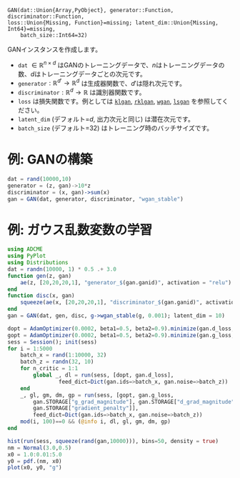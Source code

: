 ```
GAN(dat::Union{Array,PyObject}, generator::Function, discriminator::Function,
loss::Union{Missing, Function}=missing; latent_dim::Union{Missing, Int64}=missing,
    batch_size::Int64=32)
```

GANインスタンスを作成します。

  * `dat` $\in \mathbb{R}^{n\times d}$ はGANのトレーニングデータで、$n$はトレーニングデータの数、$d$はトレーニングデータごとの次元です。
  * `generator`$:\mathbb{R}^{d'} \rightarrow \mathbb{R}^d$ は生成器関数で、$d'$は隠れ次元です。
  * `discriminator`$:\mathbb{R}^{d} \rightarrow \mathbb{R}$ は識別器関数です。
  * `loss` は損失関数です。例としては [`klgan`](@ref), [`rklgan`](@ref), [`wgan`](@ref), [`lsgan`](@ref) を参照してください。
  * `latent_dim` (デフォルト=$d$, 出力次元と同じ) は潜在次元です。
  * `batch_size` (デフォルト=32) はトレーニング時のバッチサイズです。

# 例: GANの構築

```julia
dat = rand(10000,10)
generator = (z, gan)->10*z
discriminator = (x, gan)->sum(x)
gan = GAN(dat, generator, discriminator, "wgan_stable")
```

# 例: ガウス乱数変数の学習

```julia
using ADCME 
using PyPlot
using Distributions
dat = randn(10000, 1) * 0.5 .+ 3.0
function gen(z, gan)
    ae(z, [20,20,20,1], "generator_$(gan.ganid)", activation = "relu")
end
function disc(x, gan)
    squeeze(ae(x, [20,20,20,1], "discriminator_$(gan.ganid)", activation = "relu"))
end
gan = GAN(dat, gen, disc, g->wgan_stable(g, 0.001); latent_dim = 10)

dopt = AdamOptimizer(0.0002, beta1=0.5, beta2=0.9).minimize(gan.d_loss, var_list=gan.d_vars)
gopt = AdamOptimizer(0.0002, beta1=0.5, beta2=0.9).minimize(gan.g_loss, var_list=gan.g_vars)
sess = Session(); init(sess)
for i = 1:5000
    batch_x = rand(1:10000, 32)
    batch_z = randn(32, 10)
    for n_critic = 1:1
        global _, dl = run(sess, [dopt, gan.d_loss], 
                feed_dict=Dict(gan.ids=>batch_x, gan.noise=>batch_z))
    end
    _, gl, gm, dm, gp = run(sess, [gopt, gan.g_loss, 
        gan.STORAGE["g_grad_magnitude"], gan.STORAGE["d_grad_magnitude"], 
        gan.STORAGE["gradient_penalty"]],
        feed_dict=Dict(gan.ids=>batch_x, gan.noise=>batch_z))
    mod(i, 100)==0 && (@info i, dl, gl, gm, dm, gp)
end

hist(run(sess, squeeze(rand(gan,10000))), bins=50, density = true)
nm = Normal(3.0,0.5)
x0 = 1.0:0.01:5.0
y0 = pdf.(nm, x0)
plot(x0, y0, "g")
```
